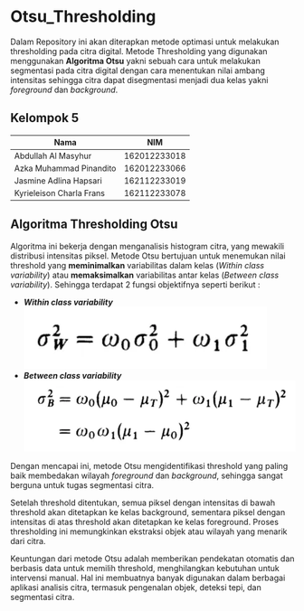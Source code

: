 # Otsu_Thresholding
Dalam Repository ini akan diterapkan metode optimasi untuk melakukan thresholding pada citra digital. Metode Thresholding yang digunakan menggunakan **Algoritma Otsu** yakni sebuah cara untuk melakukan segmentasi pada citra digital dengan cara menentukan nilai ambang intensitas sehingga citra dapat disegmentasi menjadi dua kelas yakni *foreground* dan *background*.

## Kelompok 5
| Nama                     | NIM          |
| ------------------------ | ------------ |
| Abdullah Al Masyhur      | 162012233018 |
| Azka Muhammad Pinandito  | 162012233066 |
| Jasmine Adlina Hapsari   | 162112233019 |
| Kyrieleison Charla Frans | 162112233078 |


## Algoritma Thresholding Otsu

Algoritma ini bekerja dengan menganalisis histogram citra, yang mewakili distribusi intensitas piksel. Metode Otsu bertujuan untuk menemukan nilai threshold yang **meminimalkan** variabilitas dalam kelas (*Within class variability*) atau **memaksimalkan** variabilitas antar kelas (*Between class variability*). Sehingga terdapat 2 fungsi objektifnya seperti berikut :
- ***Within class variability***
![Alt text](wcb.png)
- ***Between class variability***
![Alt text](bcv.png)
  

Dengan mencapai ini, metode Otsu mengidentifikasi threshold yang paling baik membedakan wilayah *foreground* dan *background*, sehingga sangat berguna untuk tugas segmentasi citra.

Setelah threshold ditentukan, semua piksel dengan intensitas di bawah threshold akan ditetapkan ke kelas background, sementara piksel dengan intensitas di atas threshold akan ditetapkan ke kelas foreground. Proses thresholding ini memungkinkan ekstraksi objek atau wilayah yang menarik dari citra.

Keuntungan dari metode Otsu adalah memberikan pendekatan otomatis dan berbasis data untuk memilih threshold, menghilangkan kebutuhan untuk intervensi manual. Hal ini membuatnya banyak digunakan dalam berbagai aplikasi analisis citra, termasuk pengenalan objek, deteksi tepi, dan segmentasi citra.
